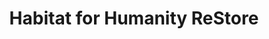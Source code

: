 ---
title: "Habitat for Humanity ReStore"
url: /atlanta/habitat-for-humanity-restore/
shop: Gebrauchtwaren
---